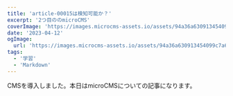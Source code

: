 ```yaml
---
title: 'article-00015は検知可能か？'
excerpt: '2つ目ののmicroCMS'
coverImage: 'https://images.microcms-assets.io/assets/94a36a630913454099c7a6368ebebeeb/5dc1464e86fb4f94a3fc53662eed5fe5/blog-template.png'
date: '2023-04-12'
ogImage:
  url: 'https://images.microcms-assets.io/assets/94a36a630913454099c7a6368ebebeeb/5dc1464e86fb4f94a3fc53662eed5fe5/blog-template.png'
tags:
  - '学習'
  - 'Markdown'
---
```


 CMSを導入しました。本日はmicroCMSについての記事になります。 
